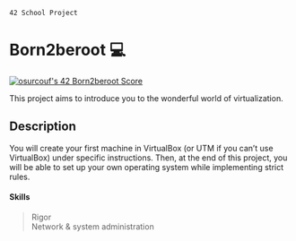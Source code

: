 
`42 School Project`

# Born2beroot 💻

<a href="https://github.com/JaeSeoKim/badge42"><img src="https://badge42.vercel.app/api/v2/cl79akydw00490gi8w73o3in5/project/2220465" alt="osurcouf's 42 Born2beroot Score" /></a>

This project aims to introduce you to the wonderful world of virtualization.

## Description

You will create your first machine in VirtualBox (or UTM if you can’t use VirtualBox) under specific instructions. Then, at the end of this project, you will be able to set up your own operating system while implementing strict rules.

#### Skills

> Rigor <br>
> Network & system administration

